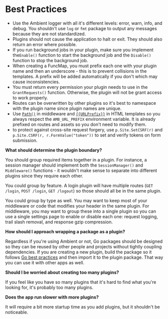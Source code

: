 # Best Practices

- Use the Ambient logger with all it's different levels: error, warn, info, and debug. You shouldn't use `log` or `fmt` package to output any messages because they are not standardized.
- Plugins should not cause the application to halt or exit. They should also return an error where possible.
- If you run background jobs in your plugin, make sure you implement the`Enable()` function to start the background job and the `Disable()` function to stop the background job.
- When creating a FuncMap, you must prefix each one with your plugin name and then an underscore - this is to prevent collisions in the templates. A prefix will be added automatically if you don't which may cause inconsistencies.
- You must return every permission your plugin needs to use in the `GrantRequests()` function. Otherwise, the plugin will not be grant access to work properly.
- Routes can be overwritten by other plugins so it's best to namespace with the plugin name since plugin names are unique.
- Use [`Path()`](/docs/docs/plugins/middleware#url-path) in middleware and [`{{URLPrefix}}`](/docs/docs/plugins/funcmaps#global-functions) in HTML templates so you always respect the `AMB_URL_PREFIX` environment variable. It is already prefixed on routes and assets so you don't need to modify them.
- to protect against cross-site request forgery, use `p.Site.SetCSRF(r)` and `p.Site.CSRF(r, r.FormValue("token"))` to set and verify tokens on form submission.

**What should determine the plugin boundary?**

You should group required items together in a plugin. For instance, a session manager should implement both the `SessionManager()` and `Middleware()` functions - it wouldn't make sense to separate into different plugins since they require each other.

You could group by feature. A login plugin will have multiple routes (`GET /login`, `POST /login`, `GET /logout`) so those should all be in the same plugin.

You could group by type as well. You may want to keep most of your middleware or code that modifies your header in the same plugin. For middleware, you may want to group these into a single plugin so you can use a single settings page to enable or disable each one: request logging, trail slash removal, and response gzip compression.

**How should I approach wrapping a package as a plugin?**

Regardless if you're using Ambient or not, Go packages should be designed so they can be reused by other people and projects without tightly coupling dependencies. If you are creating a new plugin, build the package so it follows [Go best practices](https://talks.golang.org/2013/bestpractices.slide) and then import it to the plugin package. That way you can use it with other apps as well.

**Should I be worried about creating too many plugins?**

If you feel like you have so many plugins that it's hard to find what you're looking for, it's probably too many plugins.

**Does the app run slower with more plugins?**

It will require a bit more startup time as you add plugins, but it shouldn't be noticeable.